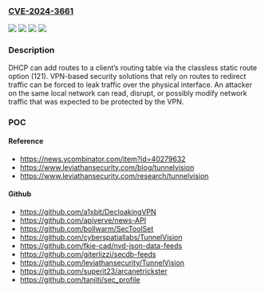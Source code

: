 ### [CVE-2024-3661](https://cve.mitre.org/cgi-bin/cvename.cgi?name=CVE-2024-3661)
![](https://img.shields.io/static/v1?label=Product&message=DHCP&color=blue)
![](https://img.shields.io/static/v1?label=Version&message=n%2Fa&color=blue)
![](https://img.shields.io/static/v1?label=Vulnerability&message=CWE-306%20Missing%20Authentication%20for%20Critical%20Function&color=brighgreen)
![](https://img.shields.io/static/v1?label=Vulnerability&message=CWE-501%20Trust%20Boundary%20Violation&color=brighgreen)

### Description

DHCP can add routes to a client’s routing table via the classless static route option (121). VPN-based security solutions that rely on routes to redirect traffic can be forced to leak traffic over the physical interface. An attacker on the same local network can read, disrupt, or possibly modify network traffic that was expected to be protected by the VPN.

### POC

#### Reference
- https://news.ycombinator.com/item?id=40279632
- https://www.leviathansecurity.com/blog/tunnelvision
- https://www.leviathansecurity.com/research/tunnelvision

#### Github
- https://github.com/a1xbit/DecloakingVPN
- https://github.com/apiverve/news-API
- https://github.com/bollwarm/SecToolSet
- https://github.com/cyberspatiallabs/TunnelVision
- https://github.com/fkie-cad/nvd-json-data-feeds
- https://github.com/giterlizzi/secdb-feeds
- https://github.com/leviathansecurity/TunnelVision
- https://github.com/superit23/arcanetrickster
- https://github.com/tanjiti/sec_profile

